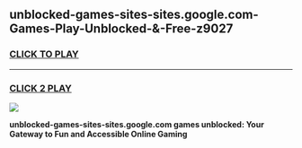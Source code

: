 
## unblocked-games-sites-sites.google.com-Games-Play-Unblocked-&-Free-z9027
<h3>
<a href="https://premium76.site?title=unblocked-games-sites-sites.google.com&ref=24A">CLICK TO PLAY</a></h3>
<hr>

<h3>
<a href="https://premium76.site?title=unblocked-games-sites-sites.google.com&ref=24A">CLICK 2 PLAY</a>
  
</h3>

<a href="https://premium76.site?title=unblocked-games-sites-sites.google.com&ref=24A"><img src="https://clearcache.store/games.png"></a>


**unblocked-games-sites-sites.google.com games unblocked: Your Gateway to Fun and Accessible Online Gaming**

